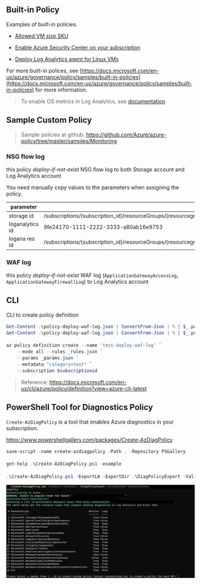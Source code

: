 ## Built-in Policy

Examples of built-in policies.

- [Allowed VM size SKU](https://github.com/Azure/azure-policy/blob/master/built-in-policies/policyDefinitions/Compute/VMSkusAllowed_Deny.json)

- [Enable Azure Security Center on your subscription](https://github.com/Azure/azure-policy/blob/master/built-in-policies/policyDefinitions/Security%20Center/ASC_Register_To_Azure_Security_Center_Deploy.json)

- [Deploy Log Analytics agent for Linux VMs](https://github.com/Azure/azure-policy/blob/master/built-in-policies/policyDefinitions/Monitoring/LogAnalyticsExtension_Linux_VM_Deploy.json)

For more built-in polices, see [https://docs.microsoft.com/en-us/azure/governance/policy/samples/built-in-policies](https://docs.microsoft.com/en-us/azure/governance/policy/samples/built-in-policies) for more information.

> To enable OS metrics in Log Analytics, see [documentation](https://docs.microsoft.com/en-us/azure/azure-monitor/learn/quick-collect-linux-computer)

## Sample Custom Policy

> Sample policies at github: https://github.com/Azure/azure-policy/tree/master/samples/Monitoring

### NSG flow log

this policy _deploy-if-not-exist_ NSG flow log to both Storage account and Log Analytics account

You need manually copy values to the parameters when assigning the policy.

| parameter       | value |
|-----------------|-------|
| storage id      | /subscriptions/{subscription_id}/resourceGroups/{resourcegroup_name}/providers/Microsoft.Storage/storageAccounts/{storage_name} |
| loganalytics id | 9fe24170-1111-2222-3333-a80ab16e9753 |
| logana res id   | /subscriptions/{subscription_id}/resourceGroups/{resourcegroup_name}/providers/microsoft.operationalinsights/workspaces/{workspace_name} |

### WAF log

this policy _deploy-if-not-exist_ WAF log (`ApplicationGatewayAccessLog`, `ApplicationGatewayFirewallLog`) to Log Analytics account

## CLI

CLI to create policy definition

```powershell
Get-Content .\policy-deploy-waf-log.json | ConvertFrom-Json | % { $_.parameters } | ConvertTo-Json -Depth 10 > _params.json
Get-Content .\policy-deploy-waf-log.json | ConvertFrom-Json | % { $_.policyRule } | ConvertTo-Json -Depth 10 > _rules.json

az policy definition create --name 'test-deploy-waf-log' `
    --mode all --rules _rules.json `
    --params _params.json `
    --metadata "category=test" `
    --subscription $subscriptionid
```

> Reference: https://docs.microsoft.com/en-us/cli/azure/policy/definition?view=azure-cli-latest

## PowerShell Tool for Diagnostics Policy

`Create-AzDiagPolicy` is a tool that enables Azure diagnostics in your subscription.

https://www.powershellgallery.com/packages/Create-AzDiagPolicy

```powershell
save-script -name create-azdiagpolicy -Path . -Repository PSGallery

get-help .\Create-AzDiagPolicy.ps1 -example

.\Create-AzDiagPolicy.ps1 -ExportLA -ExportDir .\DiagPolicyExport -ValidateJSON -SubscriptionId "{subscription id}"
```

![Create-AzDiagPolicy](./azdiagpolicy.png)
